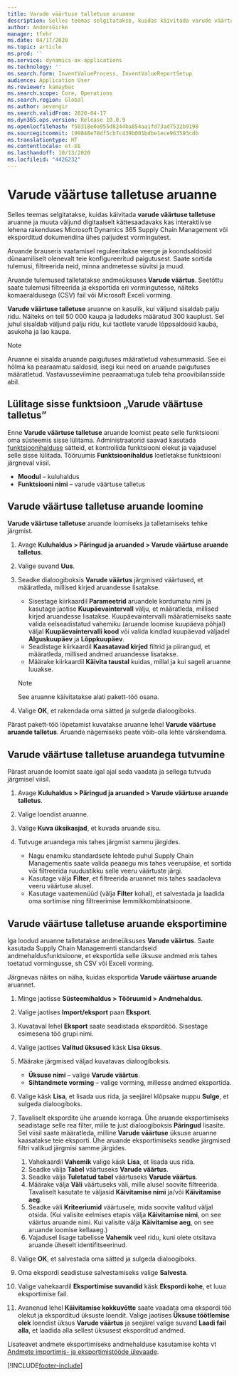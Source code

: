 ```yaml
---
title: Varude väärtuse talletuse aruanne
description: Selles teemas selgitatakse, kuidas käivitada varude väärtuse talletuse aruanne ja muuta väljund digitaalselt kättesaadavaks kas interaktiivse lehena rakenduses Microsoft Dynamics 365 Supply Chain Management või eksporditud dokumendina ühes paljudest vormingutest.
author: AndersGirke
manager: tfehr
ms.date: 04/17/2020
ms.topic: article
ms.prod: ''
ms.service: dynamics-ax-applications
ms.technology: ''
ms.search.form: InventValueProcess, InventValueReportSetup
audience: Application User
ms.reviewer: kamaybac
ms.search.scope: Core, Operations
ms.search.region: Global
ms.author: aevengir
ms.search.validFrom: 2020-04-17
ms.dyn365.ops.version: Release 10.0.9
ms.openlocfilehash: f50318e0a955d8244ba854aa1fd73ad7532b9198
ms.sourcegitcommit: 199848e78df5cb7c439b001bdbe1ece963593cdb
ms.translationtype: HT
ms.contentlocale: et-EE
ms.lasthandoff: 10/13/2020
ms.locfileid: "4426232"
---
```

# <a name="inventory-value-storage-report"></a>Varude väärtuse talletuse aruanne

Selles teemas selgitatakse, kuidas käivitada **varude väärtuse talletuse** aruanne ja muuta väljund digitaalselt kättesaadavaks kas interaktiivse lehena rakenduses Microsoft Dynamics 365 Supply Chain Management või eksporditud dokumendina ühes paljudest vormingutest.

Aruande brauseris vaatamisel reguleeritakse veerge ja koondsaldosid dünaamiliselt olenevalt teie konfigureeritud paigutusest. Saate sortida tulemusi, filtreerida neid, minna andmetesse süvitsi ja muud.

Aruande tulemused talletatakse andmeüksuses **Varude väärtus**. Seetõttu saate tulemusi filtreerida ja eksportida eri vormingutesse, näiteks komaeraldusega (CSV) fail või Microsoft Exceli vorming.

**Varude väärtuse talletuse** aruanne on kasulik, kui väljund sisaldab palju ridu. Näiteks on teil 50 000 kaupa ja ladudeks määratud 300 kauplust. Sel juhul sisaldab väljund palju ridu, kui taotlete varude lõppsaldosid kauba, asukoha ja lao kaupa.

> [!NOTE]
> Aruanne ei sisalda aruande paigutuses määratletud vahesummasid. See ei hõlma ka pearaamatu saldosid, isegi kui need on aruande paigutuses määratletud. Vastavusseviimine pearaamatuga tuleb teha proovibilansside abil.

## <a name="turn-on-the-inventory-value-storage-feature"></a>Lülitage sisse funktsioon „Varude väärtuse talletus”

Enne **Varude väärtuse talletuse** aruande loomist peate selle funktsiooni oma süsteemis sisse lülitama. Administraatorid saavad kasutada [funktsioonihalduse](../../fin-ops-core/fin-ops/get-started/feature-management/feature-management-overview.md) sätteid, et kontrollida funktsiooni olekut ja vajadusel selle sisse lülitada. Tööruumis **Funktsioonihaldus** loetletakse funktsiooni järgneval viisil.

- **Moodul** – kuluhaldus
- **Funktsiooni nimi** – varude väärtuse talletus

## <a name="generate-an-inventory-value-storage-report"></a>Varude väärtuse talletuse aruande loomine

**Varude väärtuse talletuse** aruande loomiseks ja talletamiseks tehke järgmist.

1. Avage **Kuluhaldus \> Päringud ja aruanded \> Varude väärtuse aruande talletus**.
1. Valige suvand **Uus**.
1. Seadke dialoogiboksis **Varude väärtus** järgmised väärtused, et määratleda, millised kirjed aruandesse lisatakse.

    - Sisestage kiirkaardil **Parameetrid** aruandele kordumatu nimi ja kasutage jaotise **Kuupäevaintervall** välju, et määratleda, millised kirjed aruandesse lisatakse. Kuupäevaintervalli määratlemiseks saate valida eelseadistatud vahemiku (aruande loomise kuupäeva põhjal) väljal **Kuupäevaintervalli kood** või valida kindlad kuupäevad väljadel **Alguskuupäev** ja **Lõppkuupäev**.
    - Seadistage kiirkaardil **Kaasatavad kirjed** filtrid ja piirangud, et määratleda, millised andmed aruandesse lisatakse.
    - Määrake kiirkaardil **Käivita taustal** kuidas, millal ja kui sageli aruanne luuakse.

    > [!NOTE]
    > See aruanne käivitatakse alati pakett-töö osana.

1. Valige **OK**, et rakendada oma sätted ja sulgeda dialoogiboks.

Pärast pakett-töö lõpetamist kuvatakse aruanne lehel **Varude väärtuse aruande talletus**. Aruande nägemiseks peate võib-olla lehte värskendama.

## <a name="explore-an-inventory-value-storage-report"></a>Varude väärtuse talletuse aruandega tutvumine

Pärast aruande loomist saate igal ajal seda vaadata ja sellega tutvuda järgmisel viisil.

1. Avage **Kuluhaldus \> Päringud ja aruanded \> Varude väärtuse aruande talletus**.
1. Valige loendist aruanne.
1. Valige **Kuva üksikasjad**, et kuvada aruande sisu.
1. Tutvuge aruandega mis tahes järgmist sammu järgides.

    - Nagu enamiku standardsete lehtede puhul Supply Chain Managementis saate valida peaaegu mis tahes veerupäise, et sortida või filtreerida ruudustikku selle veeru väärtuste järgi.
    - Kasutage välja **Filter**, et filtreerida aruannet mis tahes saadaoleva veeru väärtuse alusel.
    - Kasutage vaatemenüüd (välja **Filter** kohal), et salvestada ja laadida oma sortimise ning filtreerimise lemmikkombinatsioone.

## <a name="export-an-inventory-value-storage-report"></a>Varude väärtuse talletuse aruande eksportimine

Iga loodud aruanne talletatakse andmeüksuses **Varude väärtus**. Saate kasutada Supply Chain Managementi standardseid andmehaldusfunktsioone, et eksportida selle üksuse andmed mis tahes toetatud vormingusse, sh CSV või Exceli vorming.

Järgnevas näites on näha, kuidas eksportida **Varude väärtuse aruande** aruannet.

1. Minge jaotisse **Süsteemihaldus \> Tööruumid \> Andmehaldus**.
1. Valige jaotises **Import/eksport** paan **Eksport**. 
1. Kuvataval lehel **Eksport** saate seadistada eksporditöö. Sisestage esimesena töö grupi nimi.
1. Valige jaotises **Valitud üksused** käsk **Lisa üksus**.
1. Määrake järgmised väljad kuvatavas dialoogiboksis.

    - **Üksuse nimi** – valige **Varude väärtus**.
    - **Sihtandmete vorming** – valige vorming, millesse andmed eksportida.

1. Valige käsk **Lisa**, et lisada uus rida, ja seejärel klõpsake nuppu **Sulge**, et sulgeda dialoogiboks.
1. Tavaliselt ekspordite ühe aruande korraga. Ühe aruande eksportimiseks seadistage selle rea filter, mille te just dialoogiboksis **Päringud** lisasite. Sel viisil saate määratleda, milline **Varude väärtuse** üksuse aruanne kaasatakse teie eksporti. Ühe aruande eksportimiseks seadke järgmised filtri valikud järgmisi samme järgides.

    1. Vahekaardil **Vahemik** valige käsk **Lisa**, et lisada uus rida.
    2. Seadke välja **Tabel** väärtuseks **Varude väärtus**.
    3. Seadke välja **Tuletatud tabel** väärtuseks **Varude väärtus**.
    4. Määrake välja **Väli** väärtuseks väli, mille alusel soovite filtreerida. Tavaliselt kasutate te väljasid **Käivitamise nimi** ja/või **Käivitamise aeg**.
    5. Seadke väli **Kriteeriumid** väärtusele, mida soovite valitud väljal otsida. (Kui valisite eelmises etapis välja **Käivitamise nimi**, on see väärtus aruande nimi. Kui valisite välja **Käivitamise aeg**, on see aruande loomise kellaaeg.)
    6. Vajadusel lisage tabelisse **Vahemik** veel ridu, kuni olete otsitava aruande üheselt identifitseerinud.

1. Valige **OK**, et salvestada oma sätted ja sulgeda dialoogiboks.
1. Oma ekspordi seadistuse salvestamiseks valige **Salvesta**.
1. Valige vahekaardil **Eksportimise suvandid** käsk **Ekspordi kohe**, et luua eksportimise fail.
1. Avanenud lehel **Käivitamise kokkuvõtte** saate vaadata oma ekspordi töö olekut ja eksporditud üksuste loendit. Valige jaotises **Üksuse töötlemise olek** loendist üksus **Varude väärtus** ja seejärel valige suvand **Laadi fail alla**, et laadida alla sellest üksusest eksporditud andmed.

Lisateavet andmete eksportimiseks andmehalduse kasutamise kohta vt [Andmete importimis- ja eksportimistööde ülevaade](../../fin-ops-core/dev-itpro/data-entities/data-import-export-job.md).


[!INCLUDE[footer-include](../../includes/footer-banner.md)]